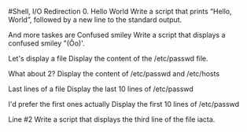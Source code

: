#Shell, I/O Redirection 0. Hello World Write a script that prints “Hello, World”, followed by a new line to the standard output.

And more taskes are 
Confused smiley Write a script that displays a confused smiley "(Ôo)'.

Let's display a file Display the content of the /etc/passwd file.

What about 2? Display the content of /etc/passwd and /etc/hosts

Last lines of a file Display the last 10 lines of /etc/passwd

I'd prefer the first ones actually Display the first 10 lines of /etc/passwd

Line #2 Write a script that displays the third line of the file iacta.
